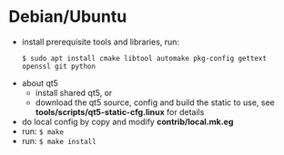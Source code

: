 # Debian/Ubuntu

- install prerequisite tools and libraries, run:
  ```
  $ sudo apt install cmake libtool automake pkg-config gettext openssl git python
  ```
- about qt5
  - install shared qt5, or
  - download the qt5 source, config and build the static to use, see **tools/scripts/qt5-static-cfg.linux**
    for details
- do local config by copy and modify **contrib/local.mk.eg**
- run: `$ make`
- run: `$ make install`